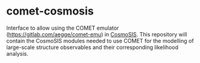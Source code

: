 # comet-cosmosis

Interface to allow using the COMET emulator (https://gitlab.com/aegge/comet-emu) in [CosmoSIS](https://cosmosis.readthedocs.io/).
This repository will contain the CosmoSIS modules needed to use COMET for the modelling of large-scale structure observables and their corresponding likelihood analysis.
